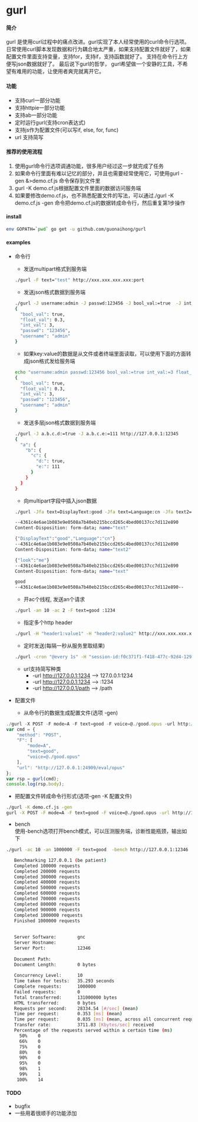 # gurl

#### 简介
gurl 是使用curl过程中的痛点改进。gurl实现了本人经常使用的curl命令行选项。
日常使用curl脚本发现数据和行为耦合地太严重，如果支持配置文件就好了，如果配置文件里面支持变量，支持for，支持if，支持函数就好了。
支持在命令行上方便写json数据就好了。
最后说下gurl的哲学， gurl希望做一个安静的工具，不希望有难用的功能，让使用者爽完就离开它。

#### 功能
* 支持curl一部分功能
* 支持httpie一部分功能
* 支持ab一部分功能
* 定时运行gurl(支持cron表达式)
* 支持js作为配置文件(可以写if, else, for, func)
* url 支持简写

#### 推荐的使用流程
1. 使用gurl命令行选项调通功能，很多用户经过这一步就完成了任务
1. 如果命令行里面有难以记忆的部分，并且也需要经常使用它，可使用gurl -gen &>demo.cf.js 命令保存到文件里
2. gurl -K demo.cf.js根据配置文件里面的数据访问服务端
3. 如果要修改demo.cf.js，也不熟悉配置文件的写法，可以通过./gurl -K demo.cf.js -gen 命令把demo.cf.js的数据转成命令行，然后重复第1步操作

#### install
```bash
env GOPATH=`pwd` go get -u github.com/guonaihong/gurl
```

#### examples
* 命令行
  * 发送multipart格式到服务端
  ```bash
  ./gurl -F text="test" http://xxx.xxx.xxx.xxx:port
  ```
  * 发送json格式数据到服务端
  ```bash
  ./gurl -J username:admin -J passwd:123456 -J bool_val:=true  -J int_val:=3 -J float_val:=0.3 http://127.0.0.1:12345
  {
    "bool_val": true,
    "float_val": 0.3,
    "int_val": 3,
    "passwd": "123456",
    "username": "admin"
  }

  ```
  * 如果key:value的数据是从文件或者终端里面读取，可以使用下面的方面转成json格式发给服务端
  ```bash
  echo "username:admin passwd:123456 bool_val:=true int_val:=3 float_val:=0.3"|xargs -d' ' -I {} echo -J {}|xargs ./gurl -url :12345
  {
    "bool_val": true,
    "float_val": 0.3,
    "int_val": 3,
    "passwd": "123456",
    "username": "admin"
  }
  ```
  * 发送多层json格式数据到服务端
  ```bash
  ./gurl -J a.b.c.d:=true -J a.b.c.e:=111 http://127.0.0.1:12345
  {
    "a": {
      "b": {
        "c": {
          "d:": true,
          "e:": 111
        }
      }
    }
  }

  ```
  * 向multipart字段中插入json数据
  ```bash
  ./gurl -Jfa text=DisplayText:good -Jfa text=Language:cn -Jfa text2=look:me -F text=good :12345

  --4361c4e6ae1b083e9e0508a7b40eb215bccd265c4bed00137cc7d112e890
  Content-Disposition: form-data; name="text"

  {"DisplayText":"good","Language":"cn"}
  --4361c4e6ae1b083e9e0508a7b40eb215bccd265c4bed00137cc7d112e890
  Content-Disposition: form-data; name="text2"

  {"look":"me"}
  --4361c4e6ae1b083e9e0508a7b40eb215bccd265c4bed00137cc7d112e890
  Content-Disposition: form-data; name="text"

  good
  --4361c4e6ae1b083e9e0508a7b40eb215bccd265c4bed00137cc7d112e890--
  ```
  * 开ac个线程, 发送an个请求
  ```bash
  ./gurl -an 10 -ac 2 -F text=good :1234
  ```
  * 指定多个http header
  ```bash
  ./gurl -H "header1:value1" -H "header2:value2" http://xxx.xxx.xxx.xxx:port
  ```
  * 定时发送(每隔一秒从服务里取结果)
  ```bash
  ./gurl -cron "@every 1s" -H "session-id:f0c371f1-f418-477c-92d4-129c16c8e4d5" http://127.0.0.1:12345/asr/result
  ```
  * url支持简写种类
    * -url http://127.0.0.1:1234 --> 127.0.0.1:1234
    * -url http://127.0.0.1:1234 --> :1234
    * -url http://127.0.0.1/path --> /path


 * 配置文件
   * 从命令行的数据生成配置文件(选项 -gen)
  ```js
  ./gurl -X POST -F mode=A -F text=good -F voice=@./good.opus -url http://127.0.0.1:24909/eval/opus -gen &>demo.cf.js 
  var cmd = {
      "method": "POST",
      "F": [
          "mode=A",
          "text=good",
          "voice=@./good.opus"
      ],
      "url": "http://127.0.0.1:24909/eval/opus"
  };
  var rsp = gurl(cmd);
  console.log(rsp.body);
  ```
  * 把配置文件转成命令行形式(选项-gen -K 配置文件)
  ```bash
  ./gurl -K demo.cf.js -gen
  gurl -X POST -F mode=A -F text=good -F voice=@./good.opus -url http://127.0.0.1:24909/eval/opus
  ```
 * bench  
 使用-bench选项打开bench模式，可以压测服务端，诊断性能瓶颈，输出如下 
 ```bash
 ./gurl -ac 10 -an 1000000 -F text=good  -bench http://127.0.0.1:12346 
 
    Benchmarking 127.0.0.1 (be patient)
    Completed 100000 requests
    Completed 200000 requests
    Completed 300000 requests
    Completed 400000 requests
    Completed 500000 requests
    Completed 600000 requests
    Completed 700000 requests
    Completed 800000 requests
    Completed 900000 requests
    Completed 1000000 requests
    Finished 1000000 requests
    
    
    Server Software:        gnc
    Server Hostname:        
    Server Port:            12346
    
    Document Path:          
    Document Length:        0 bytes
    
    Concurrency Level:      10
    Time taken for tests:   35.293 seconds
    Complete requests:      1000000
    Failed requests:        0
    Total transferred:      131000000 bytes
    HTML transferred:       0 bytes
    Requests per second:    28334.54 [#/sec] (mean)
    Time per request:       0.353 [ms] (mean)
    Time per request:       0.035 [ms] (mean, across all concurrent requests)
    Transfer rate:          3711.83 [Kbytes/sec] received
    Percentage of the requests served within a certain time (ms)
      50%    0
      66%    0
      75%    0
      80%    0
      90%    0
      95%    0
      98%    1
      99%    1
     100%    14

 ```
#### TODO
* bugfix
* 一些用着很顺手的功能添加

